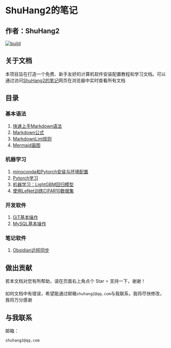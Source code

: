 # ShuHang2的笔记

## 作者：ShuHang2

[![build](https://github.com/Anduin2017/HowToCook/actions/workflows/build.yml/badge.svg)](https://github.com/ShuHang2/ShuHang2.github.io)

## 关于文档

本项目旨在打造一个免费、新手友好的计算机软件安装配置教程和学习文档。可以通过访问[ShuHang2的笔记](https://shuhang2.github.io/)网页在浏览器中实时查看所有文档

## 目录

### 基本语法

1. [快速上手Markdown语法](./Markdown/Markdown基本语法.md)
2. [Markdown公式](./Markdown/Markdown公式)
3. [MarkdownLint规则](./Markdown/Rules.md)
4. [Mermaid画图](./Markdown/Mermaid.md)

### 机器学习

1. [minoconda和Pytorch安装与环境配置](Pytorch/Pytorch.MD)
2. [Pytorch学习](./Pytorch/Study/readme.md)
3. [机器学习：LightGBM回归模型](ML_Model/LightGBM回归模型.md)
4. [使用LeNet训练CIFAR10数据集](./Pytorch/LeNet/readme.md)

### 开发软件

1. [GiT基本操作](/Git/GIT.MD)
2. [MySQL基本操作](/MySQL/MySQL.MD)

### 笔记软件

1. [Obsidian远程同步](Obsidian/Obsidian远程同步.md)

## 做出贡献

若本文档对您有所帮助，请在页面右上角点个 Star ⭐ 支持一下，谢谢！

如何文档中有错误，希望能通过邮箱`shuhang2@qq.com`与我联系，我将尽快修改，我将万分感谢

## 与我联系

邮箱：

```email
shuhang2@qq.com
```
